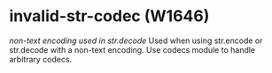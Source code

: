 # invalid-str-codec (W1646)
*non-text encoding used in str.decode* Used when using str.encode or
str.decode with a non-text encoding. Use codecs module to handle
arbitrary codecs.
